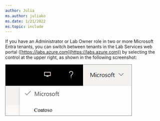 ```yaml
---
author: Julia
ms.author: juliako
ms.date: 1/21/2022
ms.topic: include
---
```


If you have an Administrator or Lab Owner role in two or more Microsoft Entra tenants, you can switch between tenants in the Lab Services web portal ([https://labs.azure.com](https://labs.azure.com)) by selecting the control at the upper right, as shown in the following screenshot: 

![Screenshot of the control for switching between tenants in the Azure Lab Services portal.](../media/multi-tenant-support/picker.png)
